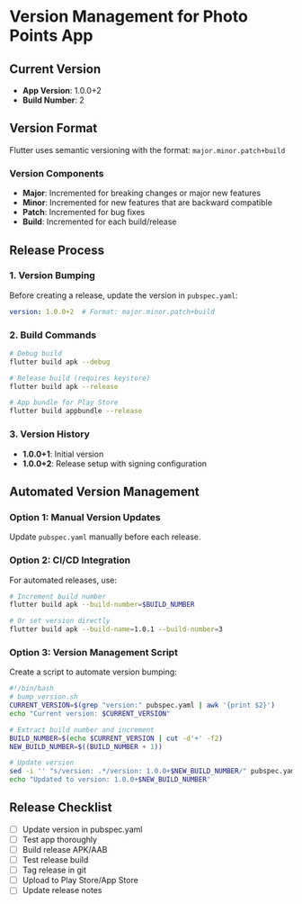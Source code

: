 # Version Management for Photo Points App

## Current Version
- **App Version**: 1.0.0+2
- **Build Number**: 2

## Version Format
Flutter uses semantic versioning with the format: `major.minor.patch+build`

### Version Components
- **Major**: Incremented for breaking changes or major new features
- **Minor**: Incremented for new features that are backward compatible
- **Patch**: Incremented for bug fixes
- **Build**: Incremented for each build/release

## Release Process

### 1. Version Bumping
Before creating a release, update the version in `pubspec.yaml`:

```yaml
version: 1.0.0+2  # Format: major.minor.patch+build
```

### 2. Build Commands
```bash
# Debug build
flutter build apk --debug

# Release build (requires keystore)
flutter build apk --release

# App bundle for Play Store
flutter build appbundle --release
```

### 3. Version History
- **1.0.0+1**: Initial version
- **1.0.0+2**: Release setup with signing configuration

## Automated Version Management

### Option 1: Manual Version Updates
Update `pubspec.yaml` manually before each release.

### Option 2: CI/CD Integration
For automated releases, use:
```bash
# Increment build number
flutter build apk --build-number=$BUILD_NUMBER

# Or set version directly
flutter build apk --build-name=1.0.1 --build-number=3
```

### Option 3: Version Management Script
Create a script to automate version bumping:

```bash
#!/bin/bash
# bump_version.sh
CURRENT_VERSION=$(grep "version:" pubspec.yaml | awk '{print $2}')
echo "Current version: $CURRENT_VERSION"

# Extract build number and increment
BUILD_NUMBER=$(echo $CURRENT_VERSION | cut -d'+' -f2)
NEW_BUILD_NUMBER=$((BUILD_NUMBER + 1))

# Update version
sed -i '' "s/version: .*/version: 1.0.0+$NEW_BUILD_NUMBER/" pubspec.yaml
echo "Updated to version: 1.0.0+$NEW_BUILD_NUMBER"
```

## Release Checklist
- [ ] Update version in pubspec.yaml
- [ ] Test app thoroughly
- [ ] Build release APK/AAB
- [ ] Test release build
- [ ] Tag release in git
- [ ] Upload to Play Store/App Store
- [ ] Update release notes